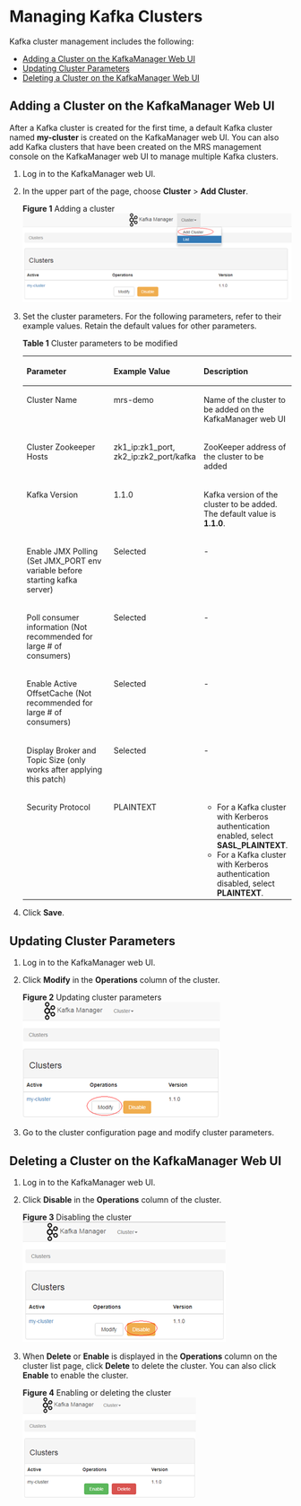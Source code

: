 # Managing Kafka Clusters<a name="EN-US_TOPIC_0221415081"></a>

Kafka cluster management includes the following:

-   [Adding a Cluster on the KafkaManager Web UI](#section8713185103014)
-   [Updating Cluster Parameters](#section776745110472)
-   [Deleting a Cluster on the KafkaManager Web UI](#section656918369521)

## Adding a Cluster on the KafkaManager Web UI<a name="section8713185103014"></a>

After a Kafka cluster is created for the first time, a default Kafka cluster named  **my-cluster**  is created on the KafkaManager web UI. You can also add Kafka clusters that have been created on the MRS management console on the KafkaManager web UI to manage multiple Kafka clusters.

1.  Log in to the KafkaManager web UI.
2.  In the upper part of the page, choose  **Cluster**  \>  **Add Cluster**.

    **Figure  1**  Adding a cluster<a name="fig06211347173620"></a>  
    ![](figures/adding-a-cluster.png "adding-a-cluster")

3.  Set the cluster parameters. For the following parameters, refer to their example values. Retain the default values for other parameters.

    **Table  1**  Cluster parameters to be modified

    <a name="table19287112011164"></a>
    <table><thead align="left"><tr id="row142881620161613"><th class="cellrowborder" valign="top" width="33.33333333333333%" id="mcps1.2.4.1.1"><p id="p428832019167"><a name="p428832019167"></a><a name="p428832019167"></a><strong id="en-us_topic_0043021173_b8423527061470"><a name="en-us_topic_0043021173_b8423527061470"></a><a name="en-us_topic_0043021173_b8423527061470"></a>Parameter</strong></p>
    </th>
    <th class="cellrowborder" valign="top" width="33.33333333333333%" id="mcps1.2.4.1.2"><p id="p1728811208167"><a name="p1728811208167"></a><a name="p1728811208167"></a>Example Value</p>
    </th>
    <th class="cellrowborder" valign="top" width="33.33333333333333%" id="mcps1.2.4.1.3"><p id="p16288152012163"><a name="p16288152012163"></a><a name="p16288152012163"></a><strong id="b842352706134712"><a name="b842352706134712"></a><a name="b842352706134712"></a>Description</strong></p>
    </th>
    </tr>
    </thead>
    <tbody><tr id="row1328842018161"><td class="cellrowborder" valign="top" width="33.33333333333333%" headers="mcps1.2.4.1.1 "><p id="p112881820151615"><a name="p112881820151615"></a><a name="p112881820151615"></a>Cluster Name</p>
    </td>
    <td class="cellrowborder" valign="top" width="33.33333333333333%" headers="mcps1.2.4.1.2 "><p id="p15288820191616"><a name="p15288820191616"></a><a name="p15288820191616"></a>mrs-demo</p>
    </td>
    <td class="cellrowborder" valign="top" width="33.33333333333333%" headers="mcps1.2.4.1.3 "><p id="p4288192015161"><a name="p4288192015161"></a><a name="p4288192015161"></a>Name of the cluster to be added on the KafkaManager web UI</p>
    </td>
    </tr>
    <tr id="row428816206164"><td class="cellrowborder" valign="top" width="33.33333333333333%" headers="mcps1.2.4.1.1 "><p id="p1528819204161"><a name="p1528819204161"></a><a name="p1528819204161"></a>Cluster Zookeeper Hosts</p>
    </td>
    <td class="cellrowborder" valign="top" width="33.33333333333333%" headers="mcps1.2.4.1.2 "><p id="p569618424174"><a name="p569618424174"></a><a name="p569618424174"></a>zk1_ip:zk1_port, zk2_ip:zk2_port/kafka</p>
    </td>
    <td class="cellrowborder" valign="top" width="33.33333333333333%" headers="mcps1.2.4.1.3 "><p id="p62881220171610"><a name="p62881220171610"></a><a name="p62881220171610"></a>ZooKeeper address of the cluster to be added</p>
    </td>
    </tr>
    <tr id="row192882020131615"><td class="cellrowborder" valign="top" width="33.33333333333333%" headers="mcps1.2.4.1.1 "><p id="p2288520111616"><a name="p2288520111616"></a><a name="p2288520111616"></a>Kafka Version</p>
    </td>
    <td class="cellrowborder" valign="top" width="33.33333333333333%" headers="mcps1.2.4.1.2 "><p id="p1128892081611"><a name="p1128892081611"></a><a name="p1128892081611"></a>1.1.0</p>
    </td>
    <td class="cellrowborder" valign="top" width="33.33333333333333%" headers="mcps1.2.4.1.3 "><p id="p072102521813"><a name="p072102521813"></a><a name="p072102521813"></a>Kafka version of the cluster to be added. The default value is <strong id="b11192144825119"><a name="b11192144825119"></a><a name="b11192144825119"></a>1.1.0</strong>.</p>
    </td>
    </tr>
    <tr id="row1225617469305"><td class="cellrowborder" valign="top" width="33.33333333333333%" headers="mcps1.2.4.1.1 "><p id="p102561146143014"><a name="p102561146143014"></a><a name="p102561146143014"></a>Enable JMX Polling (Set JMX_PORT env variable before starting kafka server)</p>
    </td>
    <td class="cellrowborder" valign="top" width="33.33333333333333%" headers="mcps1.2.4.1.2 "><p id="p0256546113015"><a name="p0256546113015"></a><a name="p0256546113015"></a>Selected</p>
    </td>
    <td class="cellrowborder" valign="top" width="33.33333333333333%" headers="mcps1.2.4.1.3 "><p id="p14256134613010"><a name="p14256134613010"></a><a name="p14256134613010"></a>-</p>
    </td>
    </tr>
    <tr id="row162881620111612"><td class="cellrowborder" valign="top" width="33.33333333333333%" headers="mcps1.2.4.1.1 "><p id="p034693182215"><a name="p034693182215"></a><a name="p034693182215"></a>Poll consumer information (Not recommended for large # of consumers)</p>
    </td>
    <td class="cellrowborder" valign="top" width="33.33333333333333%" headers="mcps1.2.4.1.2 "><p id="p144891512219"><a name="p144891512219"></a><a name="p144891512219"></a>Selected</p>
    </td>
    <td class="cellrowborder" valign="top" width="33.33333333333333%" headers="mcps1.2.4.1.3 "><p id="p19289720161616"><a name="p19289720161616"></a><a name="p19289720161616"></a>-</p>
    </td>
    </tr>
    <tr id="row228922016166"><td class="cellrowborder" valign="top" width="33.33333333333333%" headers="mcps1.2.4.1.1 "><p id="p634693202212"><a name="p634693202212"></a><a name="p634693202212"></a>Enable Active OffsetCache (Not recommended for large # of consumers)</p>
    </td>
    <td class="cellrowborder" valign="top" width="33.33333333333333%" headers="mcps1.2.4.1.2 "><p id="p1048715519225"><a name="p1048715519225"></a><a name="p1048715519225"></a>Selected</p>
    </td>
    <td class="cellrowborder" valign="top" width="33.33333333333333%" headers="mcps1.2.4.1.3 "><p id="p14289182017162"><a name="p14289182017162"></a><a name="p14289182017162"></a>-</p>
    </td>
    </tr>
    <tr id="row79341058112113"><td class="cellrowborder" valign="top" width="33.33333333333333%" headers="mcps1.2.4.1.1 "><p id="p14935115817216"><a name="p14935115817216"></a><a name="p14935115817216"></a>Display Broker and Topic Size (only works after applying this patch)</p>
    </td>
    <td class="cellrowborder" valign="top" width="33.33333333333333%" headers="mcps1.2.4.1.2 "><p id="p10935458102110"><a name="p10935458102110"></a><a name="p10935458102110"></a>Selected</p>
    </td>
    <td class="cellrowborder" valign="top" width="33.33333333333333%" headers="mcps1.2.4.1.3 "><p id="p1693585822118"><a name="p1693585822118"></a><a name="p1693585822118"></a>-</p>
    </td>
    </tr>
    <tr id="row201616212229"><td class="cellrowborder" valign="top" width="33.33333333333333%" headers="mcps1.2.4.1.1 "><p id="p10288182011169"><a name="p10288182011169"></a><a name="p10288182011169"></a>Security Protocol</p>
    </td>
    <td class="cellrowborder" valign="top" width="33.33333333333333%" headers="mcps1.2.4.1.2 "><p id="p162881620171616"><a name="p162881620171616"></a><a name="p162881620171616"></a>PLAINTEXT</p>
    </td>
    <td class="cellrowborder" valign="top" width="33.33333333333333%" headers="mcps1.2.4.1.3 "><a name="ul1533223923116"></a><a name="ul1533223923116"></a><ul id="ul1533223923116"><li>For a Kafka cluster with Kerberos authentication enabled, select <strong id="b17110738195410"><a name="b17110738195410"></a><a name="b17110738195410"></a>SASL_PLAINTEXT</strong>.</li><li>For a Kafka cluster with Kerberos authentication disabled, select <strong id="b816372418559"><a name="b816372418559"></a><a name="b816372418559"></a>PLAINTEXT</strong>.</li></ul>
    </td>
    </tr>
    </tbody>
    </table>

4.  Click  **Save**.

## Updating Cluster Parameters<a name="section776745110472"></a>

1.  Log in to the KafkaManager web UI.
2.  Click  **Modify**  in the  **Operations**  column of the cluster.

    **Figure  2**  Updating cluster parameters<a name="fig6644193915811"></a>  
    ![](figures/updating-cluster-parameters.png "updating-cluster-parameters")

3.  Go to the cluster configuration page and modify cluster parameters.

## Deleting a Cluster on the KafkaManager Web UI<a name="section656918369521"></a>

1.  Log in to the KafkaManager web UI.
2.  Click  **Disable**  in the  **Operations**  column of the cluster.

    **Figure  3**  Disabling the cluster<a name="fig148908447119"></a>  
    ![](figures/disabling-the-cluster.png "disabling-the-cluster")

3.  When  **Delete**  or  **Enable**  is displayed in the  **Operations**  column on the cluster list page, click  **Delete**  to delete the cluster. You can also click  **Enable**  to enable the cluster.

    **Figure  4**  Enabling or deleting the cluster<a name="fig1388733119417"></a>  
    ![](figures/enabling-or-deleting-the-cluster.png "enabling-or-deleting-the-cluster")


